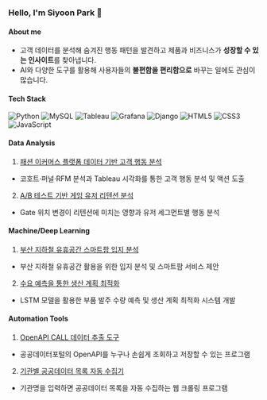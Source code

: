 ### Hello, I'm Siyoon Park 👋

#### About me

- 고객 데이터를 분석해 숨겨진 행동 패턴을 발견하고 제품과 비즈니스가 **성장할 수 있는 인사이트**를 찾아냅니다.
- AI와 다양한 도구를 활용해 사용자들의 **불편함을 편리함으로** 바꾸는 일에도 관심이 많습니다.

#### Tech Stack

![Python](https://img.shields.io/badge/Python-ffffff?style=flat-square&logo=python&logoColor=3776AB)
![MySQL](https://img.shields.io/badge/MySQL-ffffff?style=flat-square&logo=mysql&logoColor=4479A1)
![Tableau](https://img.shields.io/badge/Tableau-ffffff?style=flat-square&logo=tableau&logoColor=E97627)
![Grafana](https://img.shields.io/badge/Grafana-ffffff?style=flat-square&logo=grafana&logoColor=F46800)
![Django](https://img.shields.io/badge/Django-ffffff?style=flat-square&logo=django&logoColor=092E20)
![HTML5](https://img.shields.io/badge/HTML5-ffffff?style=flat-square&logo=html5&logoColor=E34F26)
![CSS3](https://img.shields.io/badge/CSS3-ffffff?style=flat-square&logo=css3&logoColor=1572B6)
![JavaScript](https://img.shields.io/badge/JavaScript-ffffff?style=flat-square&logo=javascript&logoColor=F7DF1E)

#### Data Analysis

1. [패션 이커머스 플랫폼 데이터 기반 고객 행동 분석](https://github.com/sparky1543/e-commerce)  
  - 코호트·퍼널·RFM 분석과 Tableau 시각화를 통한 고객 행동 분석 및 액션 도출

2. [A/B 테스트 기반 게임 유저 리텐션 분석](https://github.com/sparky1543/cookiecats-abtest)  
  - Gate 위치 변경이 리텐션에 미치는 영향과 유저 세그먼트별 행동 분석

#### Machine/Deep Learning

1. [부산 지하철 유휴공간 스마트팜 입지 분석](https://github.com/sparky1543/metro-farm)
  - 부산 지하철 유휴공간 활용을 위한 입지 분석 및 스마트팜 서비스 제안

2. [수요 예측을 통한 생산 계획 최적화](https://github.com/sparky1543/prod-planning)
  - LSTM 모델을 활용한 부품 발주 수량 예측 및 생산 계획 최적화 시스템 개발


#### Automation Tools

1. [OpenAPI CALL 데이터 추출 도구](https://github.com/sparky1543/openapi-call)
  - 공공데이터포털의 OpenAPI를 누구나 손쉽게 조회하고 저장할 수 있는 프로그램

2. [기관별 공공데이터 목록 자동 수집기](https://github.com/sparky1543/public-data-crawler)
  - 기관명을 입력하면 공공데이터 목록을 자동 수집하는 웹 크롤링 프로그램
